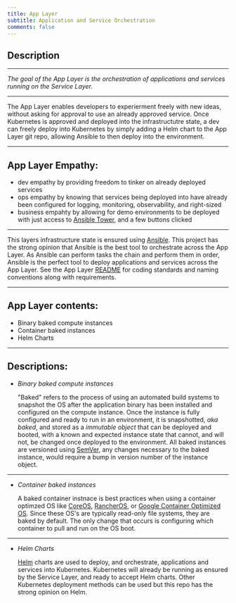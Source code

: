 ```yaml
---
title: App Layer
subtitle: Application and Service Orchestration
comments: false
---
```


## Description
---

*The goal of the App Layer is the orchestration of applications and services running on the Service Layer.*

---

The App Layer enables developers to experierment freely with new ideas, without asking for approval to use an already approved service.  Once Kubernetes is approved and deployed into the infrastructutre state, a dev can freely deploy into Kubernetes by simply adding a Helm chart to the App Layer git repo, allowing Ansible to then deploy into the environment.

---

## App Layer Empathy:
  - dev empathy by providing freedom to tinker on already deployed services
  - ops empathy by knowing that services being deployed into have already been configured for logging, monitoring, observability, and right-sized
  - business empahty by allowing for demo environments to be deployed with just access to [Ansible Tower](https://www.ansible.com/products/tower), and a few buttons clicked

---

This layers infrastructure state is ensured using [Ansible](https://www.ansible.com/).  This project has the strong opinion that Ansible is the best tool to orchestrate across the App Layer.  As Ansible can perform tasks the chain and perform them in order, Ansible is the perfect tool to deploy applications and services across the App Layer. See the App Layer [README](https://github.com/SimplifyMyCloud/SMCInfrastructureState/blob/gcp_app/AppLayer/README.md) for coding standards and naming conventions along with requirements.

---

## App Layer contents:
  - Binary baked compute instances
  - Container baked instances
  - Helm Charts

---

## Descriptions:
  
  - *Binary baked compute instances*
    
    "Baked" refers to the process of using an automated build systems to snapshot the OS after the application binary has been installed and configured on the compute instance.  Once the instance is fully configured and ready to run in an environment, it is snapshotted, *aka baked*, and stored as a *immutable object* that can be deployed and booted, with a known and expected instance state that cannot, and will not, be changed once deployed to the environment.  All baked instances are versioned using [SemVer](https://semver.org/), any changes necessary to the baked instance, would require a bump in version number of the instance object.
  
  ---

  - *Container baked instances*
    
    A baked container instnace is best practices when using a container optimzed OS like [CoreOS](https://coreos.com/), [RancherOS](https://rancher.com/rancher-os/), or [Google Container Optimized OS](https://cloud.google.com/container-optimized-os/).  Since these OS's are typically read-only file systems, they are baked by default.  The only change that occurs is configuring which container to pull and run on the OS boot.
  
  ---

  - *Helm Charts*
    
    [Helm](https://helm.sh/) charts are used to deploy, and orchestrate, applications and services into Kubernetes.  Kubernetes will already be running as ensured by the Service Layer, and ready to accept Helm charts.  Other Kubernetes deployment methods can be used but this repo has the strong opinion on Helm.
